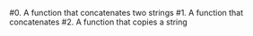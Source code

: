#0. A function that concatenates two strings
#1. A function that concatenates
#2. A function that copies a string
